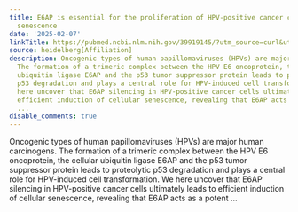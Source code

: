 ```yaml
---
title: E6AP is essential for the proliferation of HPV-positive cancer cells by preventing
  senescence
date: '2025-02-07'
linkTitle: https://pubmed.ncbi.nlm.nih.gov/39919145/?utm_source=curl&utm_medium=rss&utm_campaign=pubmed-2&utm_content=1FakS-2QOkCT8HsMOQP1bCRQ4YzyumYOmxmF0moLsQ3dFB1E9V&fc=20220326224207&ff=20250208170418&v=2.18.0.post9+e462414
source: heidelberg[Affiliation]
description: Oncogenic types of human papillomaviruses (HPVs) are major human carcinogens.
  The formation of a trimeric complex between the HPV E6 oncoprotein, the cellular
  ubiquitin ligase E6AP and the p53 tumor suppressor protein leads to proteolytic
  p53 degradation and plays a central role for HPV-induced cell transformation. We
  here uncover that E6AP silencing in HPV-positive cancer cells ultimately leads to
  efficient induction of cellular senescence, revealing that E6AP acts as a potent
  ...
disable_comments: true
---
```

Oncogenic types of human papillomaviruses (HPVs) are major human carcinogens. The formation of a trimeric complex between the HPV E6 oncoprotein, the cellular ubiquitin ligase E6AP and the p53 tumor suppressor protein leads to proteolytic p53 degradation and plays a central role for HPV-induced cell transformation. We here uncover that E6AP silencing in HPV-positive cancer cells ultimately leads to efficient induction of cellular senescence, revealing that E6AP acts as a potent ...